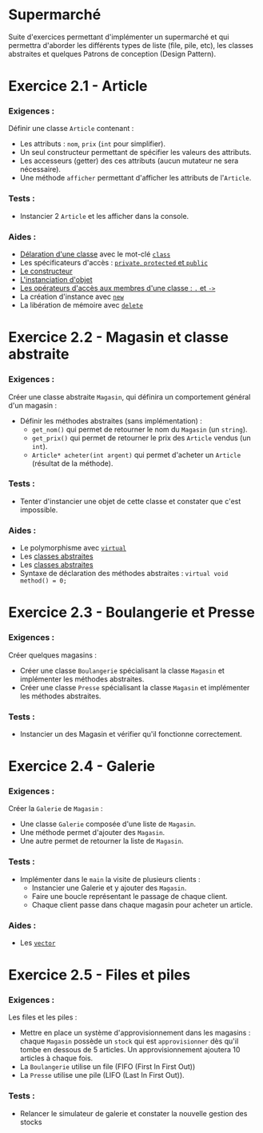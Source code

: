 # Supermarché

Suite d'exercices permettant d'implémenter un supermarché et qui permettra d'aborder les différents types de liste (file, pile, etc), les classes abstraites et quelques Patrons de conception (Design Pattern).


# Exercice 2.1 - Article
### Exigences :
Définir une classe `Article` contenant :
* Les attributs : `nom`, `prix` (`int` pour simplifier).
* Un seul constructeur permettant de spécifier les valeurs des attributs.
* Les accesseurs (getter) des ces attributs (aucun mutateur ne sera nécessaire).
* Une méthode `afficher` permettant d'afficher les attributs de l'`Article`.

### Tests :
* Instancier 2 `Article` et les afficher dans la console.

### Aides :
* [Délaration d'une classe](https://en.cppreference.com/w/cpp/language/class) avec le mot-clé [`class`](https://en.cppreference.com/w/cpp/keyword/class)
* Les spécificateurs d'accès : [`private`, `protected` et `public`](https://en.cppreference.com/w/cpp/language/access)
* [Le constructeur](https://en.cppreference.com/w/cpp/language/constructor)
* [L'instanciation d'objet](https://en.cppreference.com/w/cpp/language/object)
* [Les opérateurs d'accès aux membres d'une classe : `.` et `->`](https://en.cppreference.com/w/cpp/language/operator_member_access#Built-in_member_access_operators)
* La création d'instance avec [`new`](https://en.cppreference.com/w/cpp/language/new)
* La libération de mémoire avec [`delete`](https://en.cppreference.com/w/cpp/language/delete)


# Exercice 2.2 - Magasin et classe abstraite
### Exigences :
Créer une classe abstraite `Magasin`, qui définira un comportement général d'un magasin :
* Définir les méthodes abstraites (sans implémentation) :
    * `get_nom()` qui permet de retourner le nom du `Magasin` (un `string`).
    * `get_prix()` qui permet de retourner le prix des `Article` vendus (un `int`).
    * `Article* acheter(int argent)` qui permet d'acheter un `Article` (résultat de la méthode).

### Tests :
* Tenter d'instancier une objet de cette classe et constater que c'est impossible.

### Aides :
* Le polymorphisme avec [`virtual`](https://en.cppreference.com/w/cpp/language/virtual)
* Les [classes abstraites](https://en.cppreference.com/w/cpp/language/abstract_class) 
* Les [classes abstraites](https://en.cppreference.com/w/cpp/language/abstract_class)
* Syntaxe de déclaration des méthodes abstraites : `virtual void method() = 0;`


# Exercice 2.3 - Boulangerie et Presse
### Exigences :
Créer quelques magasins :
* Créer une classe `Boulangerie` spécialisant la classe `Magasin` et implémenter les méthodes abstraites.
* Créer une classe `Presse` spécialisant la classe `Magasin` et implémenter les méthodes abstraites.

### Tests :
* Instancier un des Magasin et vérifier qu'il fonctionne correctement.


# Exercice 2.4 - Galerie
### Exigences :
Créer la `Galerie` de `Magasin` :
* Une classe `Galerie` composée d'une liste de `Magasin`.
* Une méthode permet d'ajouter des `Magasin`.
* Une autre permet de retourner la liste de `Magasin`.

### Tests :
* Implémenter dans le `main` la visite de plusieurs clients :
  * Instancier une Galerie et y ajouter des `Magasin`.
  * Faire une boucle représentant le passage de chaque client.
  * Chaque client passe dans chaque magasin pour acheter un article.

### Aides :
* Les [`vector`](https://en.cppreference.com/w/cpp/container/vector)


# Exercice 2.5 - Files et piles
### Exigences :
Les files et les piles :
* Mettre en place un système d'approvisionnement dans les magasins : chaque `Magasin` possède un `stock` qui est `approvisionner` dès qu'il tombe en dessous de 5 articles. Un approvisionnement ajoutera 10 articles à chaque fois.
* La `Boulangerie` utilise un file (FIFO (First In First Out))
* La `Presse` utilise une pile (LIFO (Last In First Out)).

### Tests :
* Relancer le simulateur de galerie et constater la nouvelle gestion des stocks
